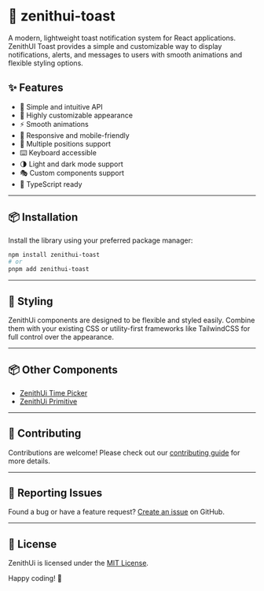 # 🌈 zenithui-toast

A modern, lightweight toast notification system for React applications. ZenithUI Toast provides a simple and customizable way to display notifications, alerts, and messages to users with smooth animations and flexible styling options.

## ✨ Features

- 🚀 Simple and intuitive API
- 🎨 Highly customizable appearance
- ⚡️ Smooth animations
- 📱 Responsive and mobile-friendly
- 🎯 Multiple positions support
- ⌨️ Keyboard accessible
- 🌗 Light and dark mode support
- 🎭 Custom components support
- 🔧 TypeScript ready

---

## 📦 Installation

Install the library using your preferred package manager:

```bash
npm install zenithui-toast
# or
pnpm add zenithui-toast
```

---

## 🎨 Styling

ZenithUi components are designed to be flexible and styled easily. Combine them with your existing CSS or utility-first frameworks like TailwindCSS for full control over the appearance.

---

## 📦 Other Components

- [ZenithUi Time Picker](https://npmjs.com/package/zenithui-time-picker)
- [ZenithUi Primitive](https://npmjs.com/package/zenithui-primitive)

---

## 🤝 Contributing

Contributions are welcome! Please check out our [contributing guide](https://github.com/ChanduBobbili/ZenithUi/blob/main/CONTRIBUTING.md) for more details.

---

## 🐛 Reporting Issues

Found a bug or have a feature request? [Create an issue](https://github.com/ChanduBobbili/ZenithUi/issues) on GitHub.

---

## 📄 License

ZenithUi is licensed under the [MIT License](https://github.com/ChanduBobbili/ZenithUi/blob/main/LICENSE.md).

Happy coding! 🚀
